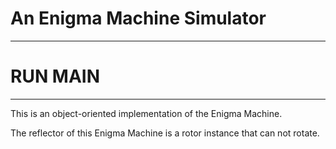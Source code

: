 # An Enigma Machine Simulator

----

# RUN MAIN

----

This is an object-oriented implementation of the Enigma Machine. 

The reflector of this Enigma Machine is a rotor instance that can not rotate.


